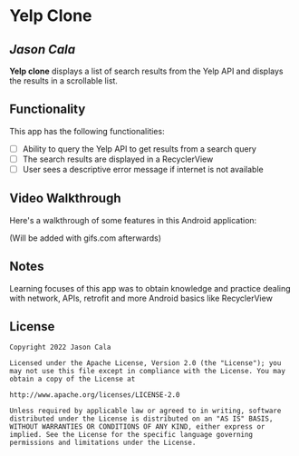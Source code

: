 # Yelp Clone

## *Jason Cala*

**Yelp clone** displays a list of search results from the Yelp API and displays the results in a scrollable list.

## Functionality

This app has the following functionalities:

* [ ] Ability to query the Yelp API to get results from a search query
* [ ] The search results are displayed in a RecyclerView
* [ ] User sees a descriptive error message if internet is not available

## Video Walkthrough

Here's a walkthrough of some features in this Android application:

(Will be added with gifs.com afterwards)

## Notes

Learning focuses of this app was to obtain knowledge and practice dealing with network, APIs, retrofit and more Android basics like RecyclerView

## License

    Copyright 2022 Jason Cala

    Licensed under the Apache License, Version 2.0 (the "License"); you may not use this file except in compliance with the License. You may obtain a copy of the License at

    http://www.apache.org/licenses/LICENSE-2.0

    Unless required by applicable law or agreed to in writing, software distributed under the License is distributed on an "AS IS" BASIS, WITHOUT WARRANTIES OR CONDITIONS OF ANY KIND, either express or implied. See the License for the specific language governing permissions and limitations under the License.